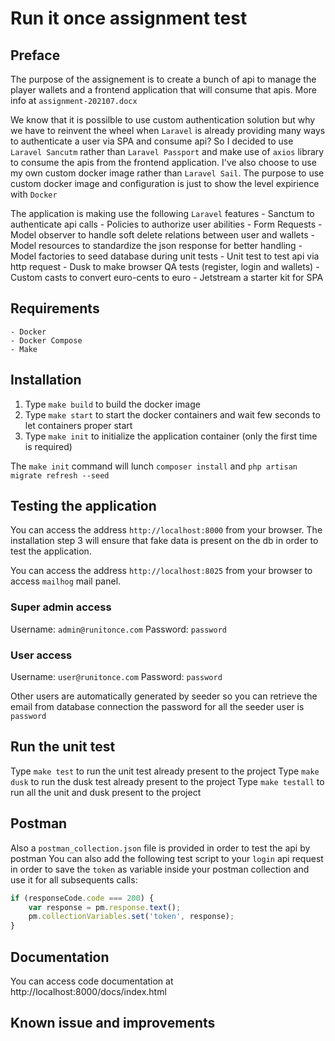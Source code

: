 # Run it once assignment test

## Preface

The purpose of the assignement is to create a bunch of api to manage the player wallets and a frontend
application that will consume that apis. More info at `assignment-202107.docx`

We know that it is possilble to use custom authentication solution but why we have to reinvent the wheel
when `Laravel` is already providing many ways to authenticate a user via SPA and consume api? So I decided
to use `Laravel Sancutm` rather than `Laravel Passport` and make use of `axios` library to consume the apis
from the frontend application. I've also choose to use my own custom docker image rather than `Laravel Sail`.
The purpose to use custom docker image and configuration is just to show the level expirience with `Docker`

The application is making use the following `Laravel` features
    - Sanctum to authenticate api calls
    - Policies to authorize user abilities
    - Form Requests
    - Model observer to handle soft delete relations between user and wallets
    - Model resources to standardize the json response for better handling
    - Model factories to seed database during unit tests
    - Unit test to test api via http request
    - Dusk to make browser QA tests (register, login and wallets)
    - Custom casts to convert euro-cents to euro
    - Jetstream a starter kit for SPA

## Requirements

    - Docker
    - Docker Compose
    - Make

## Installation

1. Type `make build` to build the docker image
2. Type `make start` to start the docker containers and wait few seconds to let containers proper start
3. Type `make init` to initialize the application container (only the first time is required)

The `make init` command will lunch `composer install` and `php artisan migrate refresh --seed`

## Testing the application

You can access the address `http://localhost:8000` from your browser.
The installation step 3 will ensure that fake data is present on the db in order to test the application.

You can access the address `http://localhost:8025` from your browser to access `mailhog` mail panel.

### Super admin access

Username: `admin@runitonce.com`
Password: `password`

### User access

Username: `user@runitonce.com`
Password: `password`

Other users are automatically generated by seeder so you can retrieve the email from database connection
the password for all the seeder user is `password`

## Run the unit test

Type `make test` to run the unit test already present to the project
Type `make dusk` to run the dusk test already present to the project
Type `make testall` to run all the unit and dusk present to the project

## Postman

Also a `postman_collection.json` file is provided in order to test the api by postman
You can also add the following test script to your `login` api request in order to save 
the `token` as variable inside your postman collection and use it for all subsequents
calls:

```javascript
if (responseCode.code === 200) {
    var response = pm.response.text();
    pm.collectionVariables.set('token', response);
}
```

## Documentation

You can access code documentation at http://localhost:8000/docs/index.html

## Known issue and improvements